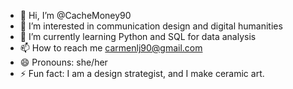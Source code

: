 - 👋 Hi, I’m @CacheMoney90
- 👀 I’m interested in communication design and digital humanities
- 🌱 I’m currently learning Python and SQL for data analysis 
- 📫 How to reach me carmenlj90@gmail.com
- 😄 Pronouns: she/her
- ⚡ Fun fact: I am a design strategist, and I make ceramic art.

<!---
CacheMoney90/CacheMoney90 is a ✨ special ✨ repository because its `README.md` (this file) appears on your GitHub profile.
You can click the Preview link to take a look at your changes.
--->
